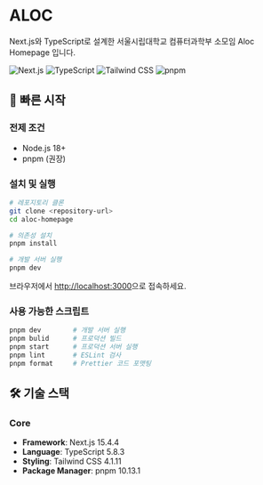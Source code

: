# ALOC

Next.js와 TypeScript로 설계한 서울시립대학교 컴퓨터과학부 소모임 Aloc Homepage 입니다.

![Next.js](https://img.shields.io/badge/Next.js-15.4.4-black?logo=next.js)
![TypeScript](https://img.shields.io/badge/TypeScript-5.8.3-blue?logo=typescript)
![Tailwind CSS](https://img.shields.io/badge/Tailwind_CSS-4.1.11-06B6D4?logo=tailwindcss)
![pnpm](https://img.shields.io/badge/pnpm-10.13.1-orange?logo=pnpm)

## 🚀 빠른 시작

### 전제 조건

- Node.js 18+
- pnpm (권장)

### 설치 및 실행

```bash
# 레포지토리 클론
git clone <repository-url>
cd aloc-homepage

# 의존성 설치
pnpm install

# 개발 서버 실행
pnpm dev
```

브라우저에서 [http://localhost:3000](http://localhost:3000)으로 접속하세요.

### 사용 가능한 스크립트

```bash
pnpm dev        # 개발 서버 실행
pnpm bulid      # 프로덕션 빌드
pnpm start      # 프로덕션 서버 실행
pnpm lint       # ESLint 검사
pnpm format     # Prettier 코드 포맷팅
```

## 🛠 기술 스택

### Core

- **Framework**: Next.js 15.4.4
- **Language**: TypeScript 5.8.3
- **Styling**: Tailwind CSS 4.1.11
- **Package Manager**: pnpm 10.13.1
